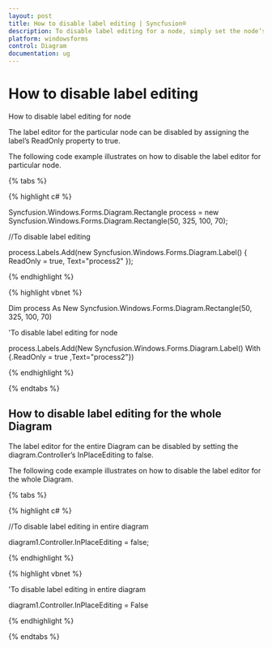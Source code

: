 ```yaml
---
layout: post
title: How to disable label editing | Syncfusion®
description: To disable label editing for a node, simply set the node’s label ReadOnly property to true, effectively preventing any modifications to the label.
platform: windowsforms
control: Diagram
documentation: ug
---
```


# How to disable label editing

How to disable label editing for node

The label editor for the particular node can be disabled by assigning the label’s ReadOnly property to true. 

The following code example illustrates on how to disable the label editor for particular node.

{% tabs %}

{% highlight c# %}

Syncfusion.Windows.Forms.Diagram.Rectangle process = new Syncfusion.Windows.Forms.Diagram.Rectangle(50, 325, 100, 70);

//To disable label editing

process.Labels.Add(new Syncfusion.Windows.Forms.Diagram.Label() { ReadOnly = true, Text="process2" });

{% endhighlight %}

{% highlight vbnet %}

Dim process As New Syncfusion.Windows.Forms.Diagram.Rectangle(50, 325, 100, 70)

'To disable label editing for node

process.Labels.Add(New Syncfusion.Windows.Forms.Diagram.Label() With {.ReadOnly = true ,Text="process2"})

{% endhighlight %}

{% endtabs %}



## How to disable label editing for the whole Diagram

The label editor for the entire Diagram can be disabled by setting the diagram.Controller’s InPlaceEditing to false.

The following code example illustrates on how to disable the label editor for the whole Diagram.


{% tabs %}

{% highlight c# %}

//To disable label editing in entire diagram

diagram1.Controller.InPlaceEditing = false;

{% endhighlight %}

{% highlight vbnet %}

'To disable label editing in entire diagram

diagram1.Controller.InPlaceEditing = False

{% endhighlight %}

{% endtabs %}

